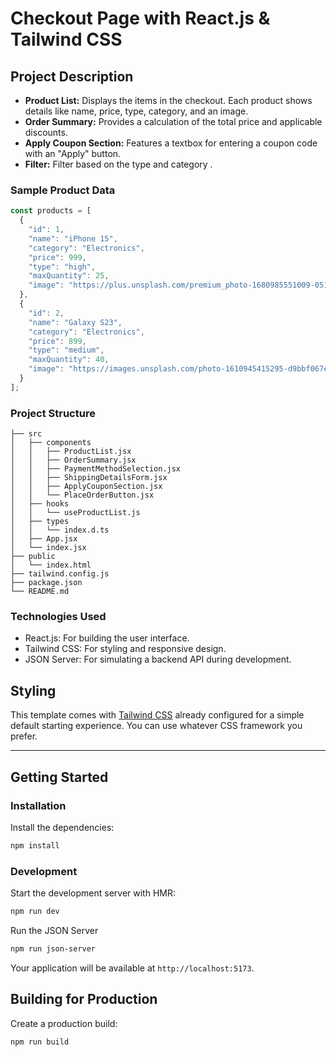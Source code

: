 # Checkout Page with React.js & Tailwind CSS 

## Project Description


- **Product List:** Displays the items in the checkout. Each product shows details like name, price, type, category, and an image.
- **Order Summary:** Provides a calculation of the total price and applicable discounts.
- **Apply Coupon Section:** Features a textbox for entering a coupon code with an "Apply" button.
- **Filter:** Filter based on the type and category .

### Sample Product Data

```js
const products = [
  {
    "id": 1,
    "name": "iPhone 15",
    "category": "Electronics",
    "price": 999,
    "type": "high",
    "maxQuantity": 25,
    "image": "https://plus.unsplash.com/premium_photo-1680985551009-05107cd2752c?q=80&w=1932&auto=format&fit=crop"
  },
  {
    "id": 2,
    "name": "Galaxy S23",
    "category": "Electronics",
    "price": 899,
    "type": "medium",
    "maxQuantity": 40,
    "image": "https://images.unsplash.com/photo-1610945415295-d9bbf067e59c?q=80&w=2071&auto=format&fit=crop"
  }
];

```


### Project Structure

```
├── src
│   ├── components
│   │   ├── ProductList.jsx
│   │   ├── OrderSummary.jsx
│   │   ├── PaymentMethodSelection.jsx
│   │   ├── ShippingDetailsForm.jsx
│   │   ├── ApplyCouponSection.jsx
│   │   └── PlaceOrderButton.jsx
│   ├── hooks
│   │   └── useProductList.js
│   ├── types
│   │   └── index.d.ts
│   ├── App.jsx
│   └── index.jsx
├── public
│   └── index.html
├── tailwind.config.js
├── package.json
└── README.md

```

### Technologies Used
* React.js: For building the user interface.
* Tailwind CSS: For styling and responsive design.
* JSON Server: For simulating a backend API during development.

## Styling

This template comes with [Tailwind CSS](https://tailwindcss.com/) already configured for a simple default starting experience. You can use whatever CSS framework you prefer.

---




## Getting Started

### Installation

Install the dependencies:

```bash
npm install
```

### Development

Start the development server with HMR:

```bash
npm run dev
```

Run the JSON Server

```bash
npm run json-server
```


Your application will be available at `http://localhost:5173`.

## Building for Production

Create a production build:

```bash
npm run build
```
